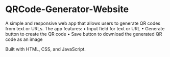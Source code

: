 # QRCode-Generator-Website

A simple and responsive web app that allows users to generate QR codes from text or URLs. The app features:
	•	Input field for text or URL
	•	Generate button to create the QR code
	•	Save button to download the generated QR code as an image

Built with HTML, CSS, and JavaScript.
